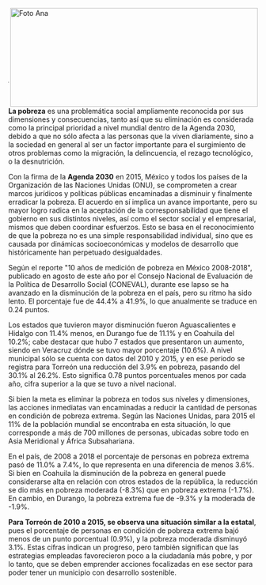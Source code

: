 <p>
   <a title="ir a Otras Publicaciones" href="http://www.trcimplan.gob.mx/autores/ana-luisa-pacheco-meraz.html"><img class="img-responsive contenido-imagen" src="../imagenes/128/lic-ana-luisa-pacheco-meraz-top2.png" align="right" alt="Foto Ana" width="500" height="200"></a>

</p>

</br></br></br></br></br></br></br></br>

---

**La pobreza** es una problemática social ampliamente reconocida por sus dimensiones y consecuencias, tanto así que su eliminación es considerada como la principal prioridad a nivel mundial dentro de la Agenda 2030, debido a que no sólo afecta a las personas que la viven diariamente, sino a la sociedad en general al ser un factor importante para el surgimiento de otros problemas como la migración, la delincuencia, el rezago tecnológico, o la desnutrición.

Con la firma de la **Agenda 2030** en 2015, México y todos los países de la Organización de las Naciones Unidas (ONU), se comprometen a crear marcos jurídicos y políticas públicas encaminadas a disminuir y finalmente erradicar la pobreza. El acuerdo en sí implica un avance importante, pero su mayor logro radica en la aceptación de la corresponsabilidad que tiene el gobierno en sus distintos niveles, así como el sector social y el empresarial, mismos que deben coordinar esfuerzos. Esto se basa en el reconocimiento de que la pobreza no es una simple responsabilidad individual, sino que es causada por dinámicas socioeconómicas y modelos de desarrollo que históricamente han perpetuado desigualdades.

Según el reporte "10 años de medición de pobreza en México 2008-2018", publicado en agosto de este año por el Consejo Nacional de Evaluación de la Política de Desarrollo Social (CONEVAL), durante ese lapso se ha avanzado en la disminución de la pobreza en el país, pero su ritmo ha sido lento. El porcentaje fue de 44.4% a 41.9%, lo que anualmente se traduce en 0.24 puntos.

Los estados que tuvieron mayor disminución fueron Aguascalientes e Hidalgo con 11.4% menos, en Durango fue de 11.1% y en Coahuila del 10.2%; cabe destacar que hubo 7 estados que presentaron un aumento, siendo en Veracruz dónde se tuvo mayor porcentaje (10.6%). A nivel municipal sólo se cuenta con datos del 2010 y 2015, y en ese periodo se registra para Torreón una reducción del 3.9% en pobreza, pasando del 30.1% al 26.2%. Esto significa 0.78 puntos porcentuales menos por cada año, cifra superior a la que se tuvo a nivel nacional.

Si bien la meta es eliminar la pobreza en todos sus niveles y dimensiones, las acciones inmediatas van encaminadas a reducir la cantidad de personas en condición de pobreza extrema. Según las Naciones Unidas, para 2015 el 11% de la población mundial se encontraba en esta situación, lo que corresponde a más de 700 millones de personas, ubicadas sobre todo en Asia Meridional y África Subsahariana.

En el país, de 2008 a 2018 el porcentaje de personas en pobreza extrema pasó de 11.0% a 7.4%, lo que representa en una diferencia de menos 3.6%. Si bien en Coahuila la disminución de la pobreza en general puede considerarse alta en relación con otros estados de la república, la reducción se dio más en pobreza moderada (-8.3%) que en pobreza extrema (-1.7%). En cambio, en Durango, la pobreza extrema fue de -9.3% y la moderada de -1.9%.

**Para Torreón de 2010 a 2015, se observa una situación similar a la estatal**, pues el porcentaje de personas en condición de pobreza extrema bajó menos de un punto porcentual (0.9%), y la pobreza moderada disminuyó 3.1%. Estas cifras indican un progreso, pero también significan que las estrategias empleadas favorecieron poco a la ciudadanía más pobre, y por lo tanto, que se deben emprender acciones focalizadas en ese sector para poder tener un municipio con desarrollo sostenible.
